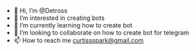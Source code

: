 - 👋 Hi, I’m @Detross
- 👀 I’m interested in creating bots
- 🌱 I’m currently learning how to create bot
- 💞️ I’m looking to collaborate on how to create bot for telegram
- 📫 How to reach me curtissspark@gmail.com

<!---
Detross/Detross is a ✨ special ✨ repository because its `README.md` (this file) appears on your GitHub profile.
You can click the Preview link to take a look at your changes.
--->
